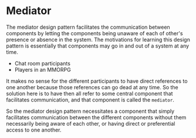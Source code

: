 # Mediator

The mediator design pattern facilitates the communication between components by letting the components being unaware of each of other's presence or absence in the system. The motivations for learning this design pattern is essentially that components may go in and out of a system at any time.

- Chat room participants
- Players in an MMORPG

It makes no sense for the different participants to have direct references to one another because those references can go dead at any time. So the solution here is to have then all refer to some central component that facilitates communication, and that component is called the `mediator`.

So the mediator design pattern necessitates a component that simply facilitates communication between the different components without them necessarily being aware of each other, or having direct or preferential access to one another.

